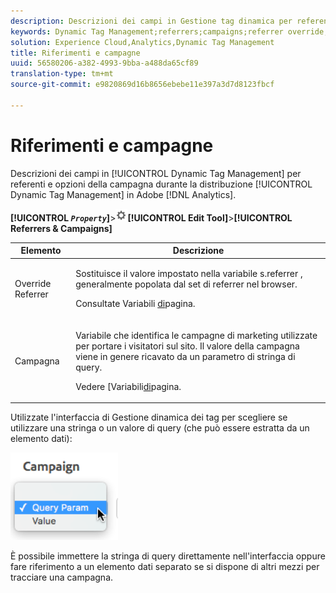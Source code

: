 ```yaml
---
description: Descrizioni dei campi in Gestione tag dinamica per referenti e opzioni delle campagne durante la distribuzione di Gestione tag dinamica in Adobe Analytics.
keywords: Dynamic Tag Management;referrers;campaigns;referrer override;campaign variable;query param
solution: Experience Cloud,Analytics,Dynamic Tag Management
title: Riferimenti e campagne
uuid: 56580206-a382-4993-9bba-a488da65cf89
translation-type: tm+mt
source-git-commit: e9820869d16b8656ebebe11e397a3d7d8123fbcf

---
```



# Riferimenti e campagne

Descrizioni dei campi in [!UICONTROL Dynamic Tag Management] per referenti e opzioni della campagna durante la distribuzione [!UICONTROL Dynamic Tag Management] in Adobe [!DNL Analytics].

**[!UICONTROL  *`Property`*]**&gt;![](assets/settings_gear.png)**[!UICONTROL Edit Tool]**&gt;**[!UICONTROL Referrers & Campaigns]**

<table id="table_09AE3BFF0F12442F9C19CD96451F93E4"> 
 <thead> 
  <tr> 
   <th colname="col1" class="entry"> Elemento </th> 
   <th colname="col2" class="entry"> Descrizione </th> 
  </tr> 
 </thead>
 <tbody> 
  <tr> 
   <td colname="col1"> Override Referrer </td> 
   <td colname="col2"> <p>Sostituisce il valore impostato nella variabile <span class="varname"> s.referrer</span> , generalmente popolata dal set di referrer nel browser. </p> <p>Consultate Variabili <a href="/help/implement/js-implementation/page-variables/page-variables.md">di</a>pagina. </p> </td> 
  </tr> 
  <tr> 
   <td colname="col1"> Campagna </td> 
   <td colname="col2"> <p>Variabile che identifica le campagne di marketing utilizzate per portare i visitatori sul sito. Il valore della campagna viene in genere ricavato da un parametro di stringa di query. </p> <p>Vedere [Variabili<a href="/help/implement/js-implementation/page-variables/campaign.md">di</a>pagina. </p> </td> 
  </tr> 
 </tbody> 
</table>

Utilizzate l'interfaccia di Gestione dinamica dei tag per scegliere se utilizzare una stringa o un valore di query (che può essere estratta da un elemento dati):

![](assets/dtm-queryparam.png)

È possibile immettere la stringa di query direttamente nell'interfaccia oppure fare riferimento a un elemento dati separato se si dispone di altri mezzi per tracciare una campagna.
